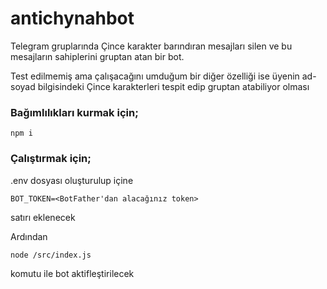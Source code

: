 # antichynahbot
Telegram gruplarında Çince karakter barındıran mesajları silen ve bu mesajların sahiplerini gruptan atan bir bot.

Test edilmemiş ama çalışacağını umduğum bir diğer özelliği ise üyenin ad-soyad bilgisindeki Çince karakterleri tespit edip gruptan atabiliyor olması

### Bağımlılıkları kurmak için;

`npm i`

### Çalıştırmak için;

.env dosyası oluşturulup içine 

`BOT_TOKEN=<BotFather'dan alacağınız token>` 

satırı eklenecek

Ardından

`node /src/index.js`

komutu ile bot aktifleştirilecek
